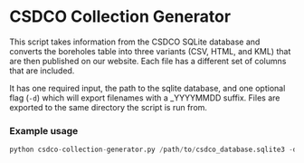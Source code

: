 # CSDCO Collection Generator

This script takes information from the CSDCO SQLite database and converts the boreholes table into three variants (CSV, HTML, and KML) that are then published on our website. Each file has a different set of columns that are included.

It has one required input, the path to the sqlite database, and one optional flag (```-d```) which will export filenames with a \_YYYYMMDD suffix. Files are exported to the same directory the script is run from.

### Example usage
```python
python csdco-collection-generator.py /path/to/csdco_database.sqlite3 -d
```
